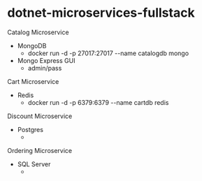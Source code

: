 # dotnet-microservices-fullstack

Catalog Microservice
- MongoDB
  - docker run -d -p 27017:27017 --name catalogdb mongo
- Mongo Express GUI
  - admin/pass

Cart Microservice
- Redis
  - docker run -d -p 6379:6379 --name cartdb redis

Discount Microservice
- Postgres
  - <commands>

Ordering Microservice
- SQL Server
  - <commands>
